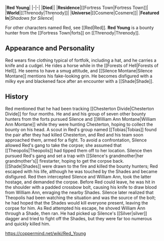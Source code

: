|**Red Young**|
|-|-|
|**Died**||
|**Residence**|[[Fortress Town\|Fortress Town]]|
|**World**|[[Threnody\|Threnody]]|
|**Universe**|[[Cosmere\|Cosmere]]|
|**Featured In**|*Shadows for Silence*|

For other characters named Red, see [[Red\|Red]].
**Red Young** is a bounty hunter from the [[Fortress Town\|forts]] on [[Threnody\|Threnody]].

## Appearance and Personality
Red wears fine clothing typical of fortfolk, including a hat, and he carries a knife and a cudgel. He rides a horse while in the [[Forests of Hell\|Forests of Hell]]. He seems to have a smug attitude, and [[Silence Montane\|Silence Montane]] mentions his fake-looking grin. He becomes disfigured with a milky eye and blackened face after an encounter with a [[Shade\|Shade]].

## History
Red mentioned that he had been tracking [[Chesterton Divide\|Chesterton Divide]] for four months. He and and his group of seven other bounty hunters from the forts pursued Silence and [[William Ann Montane\|William Ann Montane]] while they were hunting Chesterton, hoping to collect the bounty on his head. A scout in Red's group named [[Tobias\|Tobias]] found the pair after they had killed Chesterton, and Red and his team soon approached them, armed for a fight. To avoid a confrontation, Silence allowed Red's gang to take the corpse; she assumed that [[Theopolis\|Theopolis]] had tipped them off to her location.
Silence then pursued Red's gang and set a trap with [[Silence's grandmother\|her grandmother's]] firestarter, hoping to get the corpse back. [[Shade\|Shades]] were drawn to the fire and killed the bounty hunters; Red escaped with his life, although he was touched by the Shades and became disfigured. Red then intercepted Silence and William Ann, took the latter hostage, and demanded the corpse. Before Red could leave, he was hit in the shoulder with a padded crossbow bolt, causing his knife to draw blood from William Ann, enraging the nearby Shades. Silence later realized that Theopolis had been watching the situation and was the source of the bolt; he had hoped that the Shades would kill everyone present, leaving the corpse for him. As Red attempted his escape, he shoved William Ann through a Shade, then ran. He had picked up Silence's [[Silver\|silver]] dagger and tried to fight off the Shades, but they were far too numerous and quickly killed him.



https://coppermind.net/wiki/Red_Young